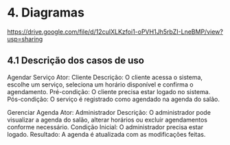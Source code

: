 # 4. Diagramas

https://drive.google.com/file/d/12cuIXLKzfoi1-oPVH1Jh5rbZI-LneBMP/view?usp=sharing


## 4.1 Descrição dos casos de uso

Agendar Serviço
Ator: Cliente
Descrição: O cliente acessa o sistema, escolhe um serviço, seleciona um horário disponível e confirma o agendamento.
Pré-condição: O cliente precisa estar logado no sistema.
Pós-condição: O serviço é registrado como agendado na agenda do salão.


Gerenciar Agenda
Ator: Administrador
Descrição: O administrador pode visualizar a agenda do salão, alterar horários ou excluir agendamentos conforme necessário.
Condição Inicial: O administrador precisa estar logado.
Resultado: A agenda é atualizada com as modificações feitas.

